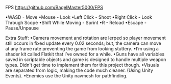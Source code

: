 FPS
https://github.com/BagelMaster5000/FPS

•WASD - Move
•Mouse - Look
•Left Click - Shoot
•Right Click - Look Through Scope
•Shift While Moving - Sprint
•R - Reload
•Escape - Pause/Unpause

Extra Stuff:
•Camera movement and rotation are lerped so player movement still occurs in fixed update every 0.02 seconds; but, the camera can move at any frame rate preventing the game from looking stuttery.
•I’m using a shader kit called Flatkit that I’ve owned for a while.
•Guns have all variables saved in scriptable objects and game is designed to handle multiple weapon types. Didn't get time to implement them for this project though.
•Visuals are separated from logic, making the code much cleaner. (Using Unity Events).
•Enemies use the Unity navmesh for pathfinding.